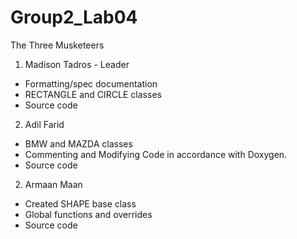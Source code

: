 # Group2_Lab04
The Three Musketeers

1. Madison Tadros - Leader
- Formatting/spec documentation
- RECTANGLE and CIRCLE classes
- Source code
  
2. Adil Farid
- BMW and MAZDA classes
- Commenting and Modifying Code in accordance with Doxygen.
- Source code

2. Armaan Maan
- Created SHAPE base class
- Global functions and overrides
- Source code
